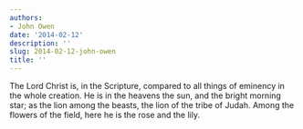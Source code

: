 ```yaml
---
authors:
- John Owen
date: '2014-02-12'
description: ''
slug: 2014-02-12-john-owen
title: ''
---
```

The Lord Christ is, in the Scripture, compared to all things of eminency in the whole creation. He is in the heavens the sun, and the bright morning star; as the lion among the beasts, the lion of the tribe of Judah. Among the flowers of the field, here he is the rose and the lily.



